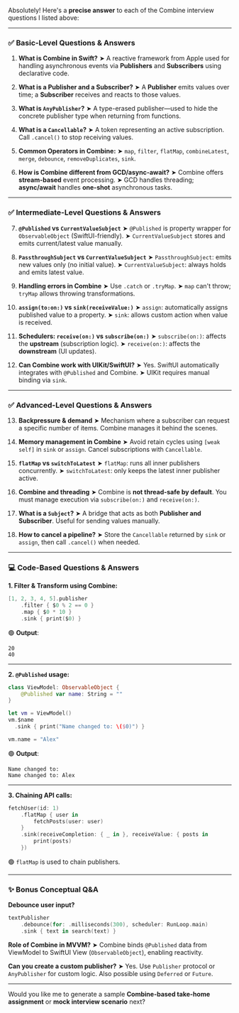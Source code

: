 Absolutely! Here's a **precise answer** to each of the Combine interview questions I listed above:

---

### ✅ **Basic-Level Questions & Answers**

1. **What is Combine in Swift?**
   ➤ A reactive framework from Apple used for handling asynchronous events via **Publishers** and **Subscribers** using declarative code.

2. **What is a Publisher and a Subscriber?**
   ➤ A **Publisher** emits values over time; a **Subscriber** receives and reacts to those values.

3. **What is `AnyPublisher`?**
   ➤ A type-erased publisher—used to hide the concrete publisher type when returning from functions.

4. **What is a `Cancellable`?**
   ➤ A token representing an active subscription. Call `.cancel()` to stop receiving values.

5. **Common Operators in Combine:**
   ➤ `map`, `filter`, `flatMap`, `combineLatest`, `merge`, `debounce`, `removeDuplicates`, `sink`.

6. **How is Combine different from GCD/async-await?**
   ➤ Combine offers **stream-based** event processing.
   ➤ GCD handles threading; **async/await** handles **one-shot** asynchronous tasks.

---

### ✅ **Intermediate-Level Questions & Answers**

7. **`@Published` vs `CurrentValueSubject`**
   ➤ `@Published` is property wrapper for `ObservableObject` (SwiftUI-friendly).
   ➤ `CurrentValueSubject` stores and emits current/latest value manually.

8. **`PassthroughSubject` vs `CurrentValueSubject`**
   ➤ `PassthroughSubject`: emits new values only (no initial value).
   ➤ `CurrentValueSubject`: always holds and emits latest value.

9. **Handling errors in Combine**
   ➤ Use `.catch` or `.tryMap`.
   ➤ `map` can't throw; `tryMap` allows throwing transformations.

10. **`assign(to:on:)` vs `sink(receiveValue:)`**
    ➤ `assign`: automatically assigns published value to a property.
    ➤ `sink`: allows custom action when value is received.

11. **Schedulers: `receive(on:)` vs `subscribe(on:)`**
    ➤ `subscribe(on:)`: affects the **upstream** (subscription logic).
    ➤ `receive(on:)`: affects the **downstream** (UI updates).

12. **Can Combine work with UIKit/SwiftUI?**
    ➤ Yes. SwiftUI automatically integrates with `@Published` and Combine.
    ➤ UIKit requires manual binding via `sink`.

---

### ✅ **Advanced-Level Questions & Answers**

13. **Backpressure & demand**
    ➤ Mechanism where a subscriber can request a specific number of items. Combine manages it behind the scenes.

14. **Memory management in Combine**
    ➤ Avoid retain cycles using `[weak self]` in `sink` or `assign`. Cancel subscriptions with `Cancellable`.

15. **`flatMap` vs `switchToLatest`**
    ➤ `flatMap`: runs all inner publishers concurrently.
    ➤ `switchToLatest`: only keeps the latest inner publisher active.

16. **Combine and threading**
    ➤ Combine is **not thread-safe by default**. You must manage execution via `subscribe(on:)` and `receive(on:)`.

17. **What is a `Subject`?**
    ➤ A bridge that acts as both **Publisher and Subscriber**. Useful for sending values manually.

18. **How to cancel a pipeline?**
    ➤ Store the `Cancellable` returned by `sink` or `assign`, then call `.cancel()` when needed.

---

### 💻 **Code-Based Questions & Answers**

**1. Filter & Transform using Combine:**

```swift
[1, 2, 3, 4, 5].publisher
    .filter { $0 % 2 == 0 }
    .map { $0 * 10 }
    .sink { print($0) }
```

🟢 **Output**:

```
20  
40
```

---

**2. `@Published` usage:**

```swift
class ViewModel: ObservableObject {
    @Published var name: String = ""
}

let vm = ViewModel()
vm.$name
  .sink { print("Name changed to: \($0)") }

vm.name = "Alex"
```

🟢 **Output**:

```
Name changed to:  
Name changed to: Alex
```

---

**3. Chaining API calls:**

```swift
fetchUser(id: 1)
    .flatMap { user in
        fetchPosts(user: user)
    }
    .sink(receiveCompletion: { _ in }, receiveValue: { posts in
        print(posts)
    })
```

🟢 `flatMap` is used to chain publishers.

---

### ✨ **Bonus Conceptual Q\&A**

**Debounce user input?**

```swift
textPublisher
    .debounce(for: .milliseconds(300), scheduler: RunLoop.main)
    .sink { text in search(text) }
```

**Role of Combine in MVVM?**
➤ Combine binds `@Published` data from ViewModel to SwiftUI View (`ObservableObject`), enabling reactivity.

**Can you create a custom publisher?**
➤ Yes. Use `Publisher` protocol or `AnyPublisher` for custom logic. Also possible using `Deferred` or `Future`.

---

Would you like me to generate a sample **Combine-based take-home assignment** or **mock interview scenario** next?
